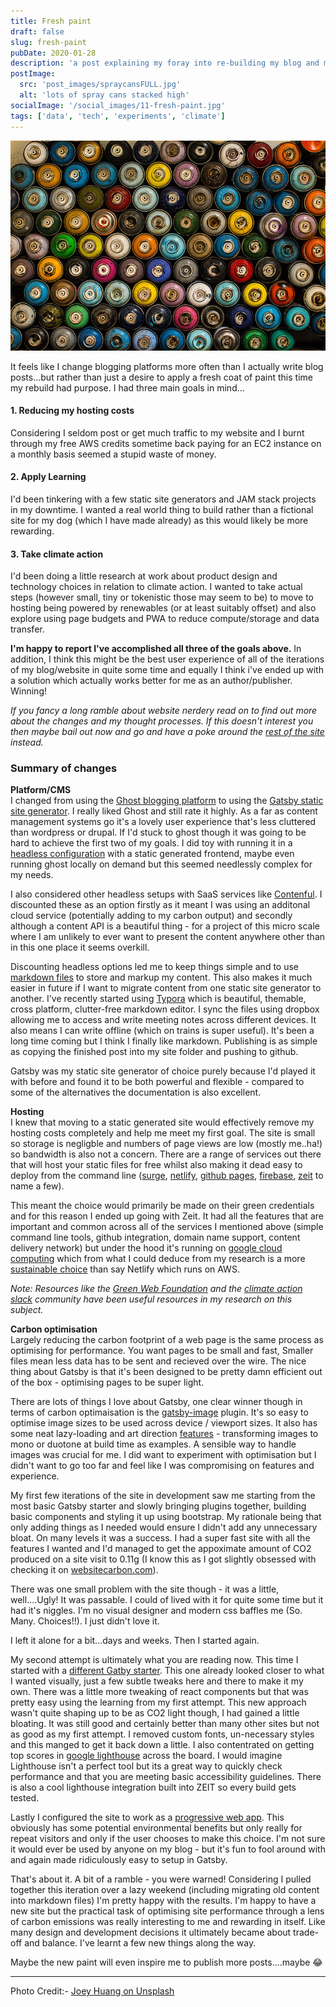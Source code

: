 ```yaml
---
title: Fresh paint
draft: false
slug: fresh-paint
pubDate: 2020-01-28
description: 'a post explaining my foray into re-building my blog and my desire to both reduce my hosting costs, save the planet and play with the JAM stack'
postImage:
  src: 'post_images/spraycansFULL.jpg'
  alt: 'lots of spray cans stacked high'
socialImage: '/social_images/11-fresh-paint.jpg'
tags: ['data', 'tech', 'experiments', 'climate']
---
```


![some coloutful spray cans](post_images/spraycansFULL.jpg)

It feels like I change blogging platforms more often than I actually write blog posts...but
rather than just a desire to apply a fresh coat of paint this time my rebuild had
purpose. I had three main goals in mind...

#### 1. Reducing my hosting costs

Considering I seldom post or get much traffic to my website and I burnt through my free AWS credits sometime back paying for an EC2 instance on a monthly basis seemed a stupid waste of money.

#### 2. Apply Learning

I'd been tinkering with a few static site generators and JAM stack projects in my downtime. I wanted a real world thing to build rather than a fictional site for my dog (which I have made already) as this would likely be more rewarding.

#### 3. Take climate action

I'd been doing a little research at work about product design and technology choices in relation to climate action. I wanted to take actual steps (however small, tiny or tokenistic those may seem to be) to move to hosting being powered by renewables (or at least suitably offset) and also explore using page budgets and PWA to reduce compute/storage and data transfer.

**I'm happy to report I've accomplished all three of the goals above.** In addition, I think this might be the best user experience of all of the iterations of my blog/website in quite some time and equally I think i've ended up with a solution which actually works better for me as an author/publisher. Winning!

_If you fancy a long ramble about website nerdery read on to find out more about the changes and my thought processes. If this doesn't interest you then maybe bail out now and go and have a poke around the [rest of the site](http://hellostu.xyz) instead._

### Summary of changes

**Platform/CMS**  
I changed from using the [Ghost blogging platform](https://ghost.org/) to using the [Gatsby static site generator](https://www.gatsbyjs.org/). I really liked Ghost and still rate it highly. As a far as content management systems go it's a lovely user experience that's less cluttered than wordpress or drupal. If I'd stuck to ghost though it was going to be hard to achieve the first two of my goals. I did toy with running it in a [headless configuration](https://en.wikipedia.org/wiki/Headless_content_management_system) with a static generated frontend, maybe even running ghost locally on demand but this seemed needlessly complex for my needs.

I also considered other headless setups with SaaS services like [Contenful](https://www.contentful.com/). I discounted these as an option firstly as it meant I was using an additonal cloud service (potentially adding to my carbon output) and secondly although a content API is a beautiful thing - for a project of this micro scale where I am unlikely to ever want to present the content anywhere other than in this one place it seems overkill.

Discounting headless options led me to keep things simple and to use [markdown files](https://en.wikipedia.org/wiki/Markdown) to store and markup my content. This also makes it much easier in future if I want to migrate content from one static site generator to another. I've recently started using [Typora](https://typora.io/) which is beautiful, themable, cross platform, clutter-free markdown editor. I sync the files using dropbox allowing me to access and write meeting notes across different devices. It also means I can write offline (which on trains is super useful). It's been a long time coming but I think I finally like markdown. Publishing is as simple as copying the finished post into my site folder and pushing to github.

Gatsby was my static site generator of choice purely because I'd played it with before and found it to be both powerful and flexible - compared to some of the alternatives the documentation is also excellent.

**Hosting**  
I knew that moving to a static generated site would effectively remove my hosting costs completely and help me meet my first goal. The site is small so storage is negligble and numbers of page views are low (mostly me..ha!) so bandwidth is also not a concern. There are a range of services out there that will host your static files for free whilst also making it dead easy to deploy from the command line ([surge](https://surge.sh/), [netlify](https://www.netlify.com/), [github pages](https://pages.github.com/), [firebase](https://firebase.google.com/), [zeit](https://zeit.co/) to name a few).

This meant the choice would primarily be made on their green credentials and for this reason I ended up going with Zeit. It had all the features that are important and common across all of the services I mentioned above (simple command line tools, github integration, domain name support, content delivery network) but under the hood it's running on [google cloud computing](https://cloud.google.com/) which from what I could deduce from my research is a more [sustainable choice](https://www.wired.com/story/amazon-google-microsoft-green-clouds-and-hyperscale-data-centers/) than say Netlify which runs on AWS.

_Note: Resources like the [Green Web Foundation](https://www.thegreenwebfoundation.org/) and the [climate action slack](https://climateaction.tech/) community have been useful resources in my research on this subject._

**Carbon optimisation**  
Largely reducing the carbon footprint of a web page is the same process as optimising for performance. You want pages to be small and fast, Smaller files mean less data has to be sent and recieved over the wire. The nice thing about Gatsby is that it's been designed to be pretty damn efficient out of the box - optimising pages to be super light.

There are lots of things I love about Gatsby, one clear winner though in terms of carbon optimaisation is the [gatsby-image](https://www.gatsbyjs.org/packages/gatsby-image/) plugin. It's so easy to optimise image sizes to be used across device / viewport sizes. It also has some neat lazy-loading and art direction [features](https://using-gatsby-image.gatsbyjs.org/) - transforming images to mono or duotone at build time as examples. A sensible way to handle images was crucial for me. I did want to experiment with optimisation but I didn't want to go too far and feel like I was compromising on features and experience.

My first few iterations of the site in development saw me starting from the most basic Gatsby starter and slowly bringing plugins together, building basic components and styling it up using bootstrap. My rationale being that only adding things as I needed would ensure I didn't add any unnecessary bloat. On many levels it was a success. I had a super fast site with all the features I wanted and I'd managed to get the appoximate amount of CO2 produced on a site visit to 0.11g (I know this as I got slightly obsessed with checking it on [websitecarbon.com](https://websitecarbon.com)).

There was one small problem with the site though - it was a little, well....Ugly! It was passable. I could of lived with it for quite some time but it had it's niggles. I'm no visual designer and modern css baffles me (So. Many. Choices!!). I just didn't love it.

I left it alone for a bit...days and weeks. Then I started again.

My second attempt is ultimately what you are reading now. This time I started with a [different Gatby starter](https://www.gatsbyjs.org/starters/panr/gatsby-starter-hello-friend/). This one already looked closer to what I wanted visually, just a few subtle tweaks here and there to make it my own. There was a little more tweaking of react components but that was pretty easy using the learning from my first attempt. This new approach wasn't quite shaping up to be as CO2 light though, I had gained a little bloating. It was still good and certainly better than many other sites but not as good as my first attempt. I removed custom fonts, un-necessary styles and this manged to get it back down a little. I also contentrated on getting top scores in [google lighthouse](https://developers.google.com/web/tools/lighthouse) across the board. I would imagine Lighthouse isn't a perfect tool but its a great way to quickly check performance and that you are meeting basic accessibility guidelines. There is also a cool lighthouse integration built into ZEIT so every build gets tested.

Lastly I configured the site to work as a [progressive web app](https://www.gatsbyjs.org/docs/progressive-web-app/). This obviously has some potential environmental benefits but only really for repeat visitors and only if the user chooses to make this choice. I'm not sure it would ever be used by anyone on my blog - but it's fun to fool around with and again made ridiculously easy to setup in Gatsby.

That's about it. A bit of a ramble - you were warned! Considering I pulled together this iteration over a lazy weekend (including migrating old content into markdown files) I'm pretty happy with the results. I'm happy to have a new site but the practical task of optimising site performance through a lens of carbon emissions was really interesting to me and rewarding in itself. Like many design and development decisions it ultimately became about trade-off and balance. I've learnt a few new things along the way.

Maybe the new paint will even inspire me to publish more posts....maybe 😂

---

Photo Credit:- [Joey Huang on Unsplash](https://unsplash.com/photos/XfIuCOl8kI8)
